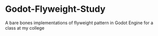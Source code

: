 # Godot-Flyweight-Study

A bare bones implementations of flyweight pattern in Godot Engine for a class at my college
